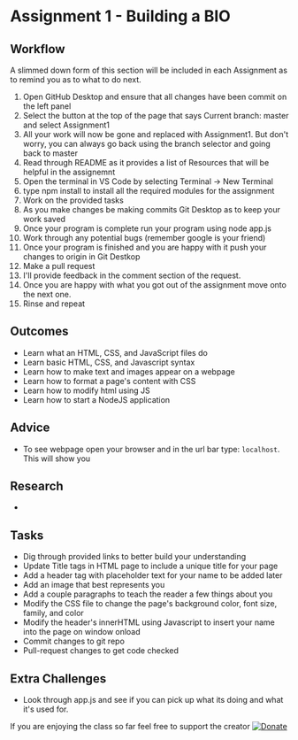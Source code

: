 # Assignment 1 - Building a BIO

## Workflow
A slimmed down form of this section will be included in each Assignment as to remind you as to what to do next.
1. Open GitHub Desktop and ensure that all changes have been commit on the left panel
2. Select the button at the top of the page that says Current branch: master and select Assignment1
3. All your work will now be gone and replaced with Assignment1. But don't worry, you can always go back using the branch selector and going back to master
4. Read through README as it provides a list of Resources that will be helpful in the assignemnt
5. Open the terminal in VS Code by selecting Terminal -> New Terminal
6. type npm install to install all the required modules for the assignment
5. Work on the provided tasks
6. As you make changes be making commits Git Desktop as to keep your work saved
7. Once your program is complete run your program using node app.js
8. Work through any potential bugs (remember google is your friend)
9. Once your program is finished and you are happy with it push your changes to origin in Git Destkop
10. Make a pull request
11. I'll provide feedback in the comment section of the request.
12. Once you are happy with what you got out of the assignment move onto the next one.
13. Rinse and repeat

## Outcomes
- Learn what an HTML, CSS, and JavaScript files do
- Learn basic HTML, CSS, and Javascript syntax
- Learn how to make text and images appear on a webpage
- Learn how to format a page's content with CSS
- Learn how to modify html using JS
- Learn how to start a NodeJS application

## Advice
- To see webpage open your browser and in the url bar type: `localhost`. This will show you 

## Research
- 

## Tasks
- Dig through provided links to better build your understanding
- Update Title tags in HTML page to include a unique title for your page
- Add a header tag with placeholder text for your name to be added later
- Add an image that best represents you
- Add a couple paragraphs to teach the reader a few things about you
- Modify the CSS file to change the page's background color, font size, family, and color
- Modify the header's innerHTML using Javascript to insert your name into the page on window onload
- Commit changes to git repo
- Pull-request changes to get code checked


## Extra Challenges
- Look through app.js and see if you can pick up what its doing and what it's used for.

If you are enjoying the class so far feel free to support the creator
[![Donate](https://img.shields.io/badge/Donate-PayPal-green.svg)](https://www.paypal.com/cgi-bin/webscr?cmd=_donations&business=FDNMZNKLK7GZL&currency_code=USD&source=url)